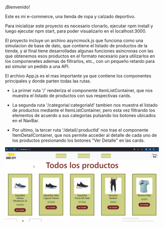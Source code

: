 ¡Bienvenido!

Este es mi e-commerce, una tienda de ropa y calzado deportivo.

Para inicializar este proyecto es necesario clonarlo, ejecutar npm install y luego ejecutar npm start, para poder visualizarlo en el localhost:3000.

El proyecto incluye un archivo asyncmock.js que funciona como una simulacion de base de dato, que contiene el listado de productos de la tienda, y al final tiene desarrolladas algunas funciones asincronas con las que obtenemos esos productos en el formato necesario para utilizarlos en los componenetes ademas de filtrarlos, etc., con un pequeño retardo para asi simular un pedido a una API.

El archivo App.js es el mas importante ya que contiene los componentes principales y donde parten todas las rutas.

- La primer ruta '/' renderiza el componente ItemListContainer, que nos muestra el listado de productos con sus respectivas cards.

- La segunda ruta '/categoria/:categoriaId' tambien nos muestra el listado de productos mediante el ItemListContainer, pero esta vez filtrando los elementos de acuerdo a sus categorias pulsando los botones ubicados en el NavBar.

- Por ultimo, la tercer ruta '/detail/:productId' nos trae el componente ItemDetailContainer, que nos permite acceder al detalle de cada uno de los productos presionando los botones "Ver Detalle" en las cards.


![alt text](./public/primera-entrega-react.gif "Tittle")